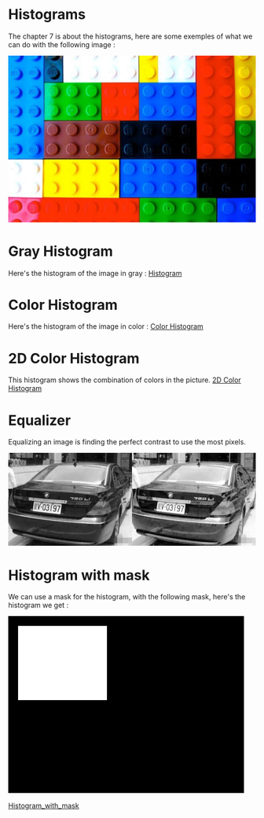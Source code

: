 # Histograms
The chapter 7 is about the histograms, here are some exemples of what we can do with the following image :

![06_Original](../output/06_Original.jpg)

# Gray Histogram
Here's the histogram of the image in gray :
[Histogram](../output/histogram.jpg)
# Color Histogram
Here's the histogram of the image in color :
[Color Histogram](../output/histogram2.jpg)
# 2D Color Histogram
This histogram shows the combination of colors in the picture.
[2D Color Histogram](../output/histogram2D.jpg)
# Equalizer
Equalizing an image is finding the perfect contrast to use the most pixels.

![06_Equalized](../output/06_Equalized.jpg)

# Histogram with mask
We can use a mask for the histogram, with the following mask, here's the histogram we get :

![06_Mask](../output/06_Mask.jpg)

[Histogram_with_mask](../output/mask_histogram.jpg)
